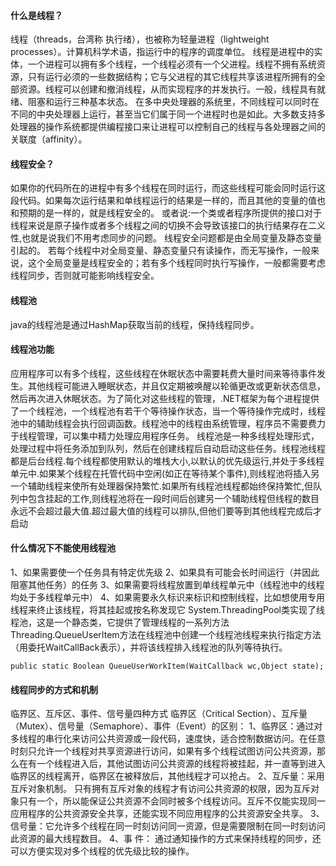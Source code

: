#### 什么是线程？
线程（threads，台湾称 执行绪），也被称为轻量进程（lightweight processes）。计算机科学术语，指运行中的程序的调度单位。
线程是进程中的实体，一个进程可以拥有多个线程，一个线程必须有一个父进程。线程不拥有系统资源，只有运行必须的一些数据结构；它与父进程的其它线程共享该进程所拥有的全部资源。线程可以创建和撤消线程，从而实现程序的并发执行。一般，线程具有就绪、阻塞和运行三种基本状态。
在多中央处理器的系统里，不同线程可以同时在不同的中央处理器上运行，甚至当它们属于同一个进程时也是如此。大多数支持多处理器的操作系统都提供编程接口来让进程可以控制自己的线程与各处理器之间的关联度（affinity）。
#### 线程安全？
如果你的代码所在的进程中有多个线程在同时运行，而这些线程可能会同时运行这段代码。如果每次运行结果和单线程运行的结果是一样的，而且其他的变量的值也和预期的是一样的，就是线程安全的。
或者说:一个类或者程序所提供的接口对于线程来说是原子操作或者多个线程之间的切换不会导致该接口的执行结果存在二义性,也就是说我们不用考虑同步的问题。
线程安全问题都是由全局变量及静态变量引起的。
若每个线程中对全局变量、静态变量只有读操作，而无写操作，一般来说，这个全局变量是线程安全的；若有多个线程同时执行写操作，一般都需要考虑线程同步，否则就可能影响线程安全。
#### 线程池
java的线程池是通过HashMap获取当前的线程，保持线程同步。
#### 线程池功能　
应用程序可以有多个线程，这些线程在休眠状态中需要耗费大量时间来等待事件发生。其他线程可能进入睡眠状态，并且仅定期被唤醒以轮循更改或更新状态信息，然后再次进入休眠状态。为了简化对这些线程的管理，.NET框架为每个进程提供了一个线程池，一个线程池有若干个等待操作状态，当一个等待操作完成时，线程池中的辅助线程会执行回调函数。线程池中的线程由系统管理，程序员不需要费力于线程管理，可以集中精力处理应用程序任务。
线程池是一种多线程处理形式，处理过程中将任务添加到队列，然后在创建线程后自动启动这些任务。线程池线程都是后台线程.每个线程都使用默认的堆栈大小,以默认的优先级运行,并处于多线程单元中.如果某个线程在托管代码中空闲(如正在等待某个事件),则线程池将插入另一个辅助线程来使所有处理器保持繁忙.如果所有线程池线程都始终保持繁忙,但队列中包含挂起的工作,则线程池将在一段时间后创建另一个辅助线程但线程的数目永远不会超过最大值.超过最大值的线程可以排队,但他们要等到其他线程完成后才启动
#### 什么情况下不能使用线程池　
1、如果需要使一个任务具有特定优先级 
2、如果具有可能会长时间运行（并因此阻塞其他任务）的任务
3、如果需要将线程放置到单线程单元中（线程池中的线程均处于多线程单元中）
4、如果需要永久标识来标识和控制线程，比如想使用专用线程来终止该线程，将其挂起或按名称发现它
System.ThreadingPool类实现了线程池，这是一个静态类，它提供了管理线程的一系列方法  
Threading.QueueUserItem方法在线程池中创建一个线程池线程来执行指定方法（用委托WaitCallBack表示），并将该线程排入线程池的队列等待执行。
```  
public static Boolean QueueUserWorkItem(WaitCallback wc,Object state);
```
#### 线程同步的方式和机制
临界区、互斥区、事件、信号量四种方式
临界区（Critical Section）、互斥量（Mutex）、信号量（Semaphore）、事件（Event）的区别：
1、临界区：通过对多线程的串行化来访问公共资源或一段代码，速度快，适合控制数据访问。在任意时刻只允许一个线程对共享资源进行访问，如果有多个线程试图访问公共资源，那么在有一个线程进入后，其他试图访问公共资源的线程将被挂起，并一直等到进入临界区的线程离开，临界区在被释放后，其他线程才可以抢占。 
2、互斥量：采用互斥对象机制。 只有拥有互斥对象的线程才有访问公共资源的权限，因为互斥对象只有一个，所以能保证公共资源不会同时被多个线程访问。互斥不仅能实现同一应用程序的公共资源安全共享，还能实现不同应用程序的公共资源安全共享。
3、信号量：它允许多个线程在同一时刻访问同一资源，但是需要限制在同一时刻访问此资源的最大线程数目。
4、事 件： 通过通知操作的方式来保持线程的同步，还可以方便实现对多个线程的优先级比较的操作。
